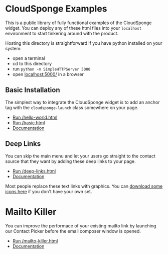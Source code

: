 # CloudSponge Examples
This is a public library of fully functional examples of the CloudSponge widget. You can deploy any of these html files into your `localhost` environment to start tinkering around with the product.

Hosting this directory is straightforward if you have python installed on your system:

* open a terminal
* cd to this directory
* run `python -m SimpleHTTPServer 5000`
* open [localhost:5000/](http://localhost:5000/) in a browser

## Basic Installation

The simplest way to integrate the CloudSponge widget is to add an anchor tag with the <code>cloudsponge-launch</code> class somewhere on your page.

* [Run /hello-world.html](/hello-world.html)
* [Run /basic.html](/basic.html)
* [Documentation](https://www.cloudsponge.com/developer/contact-picker/basic-installation/)

## Deep Links

You can skip the main menu and let your users go straight to the contact source that they want by adding these deep links to your page.

* [Run /deep-links.html](/deep-links.html)
* [Documentation](https://www.cloudsponge.com/developer/contact-picker/linking-options/deep-links/)

Most people replace these text links with graphics. You can [download some icons here](https://www.iconfinder.com/cloudsponge) if you don't have your own set.

# Mailto Killer

You can improve the performace of your existing mailto link by launching our Contact Picker before the email composer window is opened.

* [Run /mailto-killer.html](/mailto-killer.html)
* [Documentation](https://www.cloudsponge.com/developer/contact-picker/javascript-callbacks/after-submit-contacts/)
